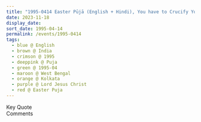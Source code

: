 ```yaml
---
title: "1995-0414 Easter Pūjā (English + Hindi), You have to Crucify Your Ego, Kolkata, West Bengal, India"
date: 2023-11-18
display_date: 
sort_date: 1995-04-14
permalink: /events/1995-0414
tags:
  - blue @ English
  - brown @ India
  - crimson @ 1995
  - deeppink @ Puja
  - green @ 1995-04
  - maroon @ West Bengal
  - orange @ Kolkata
  - purple @ Lord Jesus Christ
  - red @ Easter Puja  
---
```


<wave-list>
  <list-title color="green" width="75">Key Quote</list-title>
  <list-item color="BlanchedAlmond"  width="200"></list-item>
  <list-item color="Lavender"></list-item>
  <list-item color="BlanchedAlmond"></list-item>
</wave-list>

<br>

<wave-list>
  <list-title color="green" width="75">Comments</list-title>
  <list-item color="BlanchedAlmond"  width="200"></list-item>
  <list-item color="Lavender"></list-item>
  <list-item color="BlanchedAlmond"></list-item>
</wave-list>